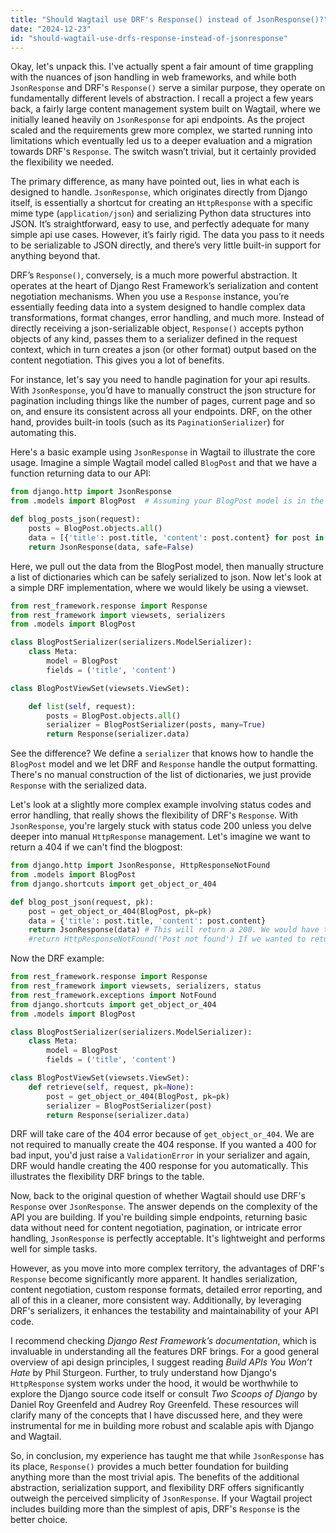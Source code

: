 ```yaml
---
title: "Should Wagtail use DRF's Response() instead of JsonResponse()?"
date: "2024-12-23"
id: "should-wagtail-use-drfs-response-instead-of-jsonresponse"
---
```


Okay, let's unpack this. I've actually spent a fair amount of time grappling with the nuances of json handling in web frameworks, and while both `JsonResponse` and DRF's `Response()` serve a similar purpose, they operate on fundamentally different levels of abstraction. I recall a project a few years back, a fairly large content management system built on Wagtail, where we initially leaned heavily on `JsonResponse` for api endpoints. As the project scaled and the requirements grew more complex, we started running into limitations which eventually led us to a deeper evaluation and a migration towards DRF's `Response`. The switch wasn’t trivial, but it certainly provided the flexibility we needed.

The primary difference, as many have pointed out, lies in what each is designed to handle. `JsonResponse`, which originates directly from Django itself, is essentially a shortcut for creating an `HttpResponse` with a specific mime type (`application/json`) and serializing Python data structures into JSON. It’s straightforward, easy to use, and perfectly adequate for many simple api use cases. However, it’s fairly rigid. The data you pass to it needs to be serializable to JSON directly, and there’s very little built-in support for anything beyond that.

DRF’s `Response()`, conversely, is a much more powerful abstraction. It operates at the heart of Django Rest Framework’s serialization and content negotiation mechanisms. When you use a `Response` instance, you’re essentially feeding data into a system designed to handle complex data transformations, format changes, error handling, and much more. Instead of directly receiving a json-serializable object, `Response()` accepts python objects of any kind, passes them to a serializer defined in the request context, which in turn creates a json (or other format) output based on the content negotiation. This gives you a lot of benefits.

For instance, let's say you need to handle pagination for your api results. With `JsonResponse`, you’d have to manually construct the json structure for pagination including things like the number of pages, current page and so on, and ensure its consistent across all your endpoints. DRF, on the other hand, provides built-in tools (such as its `PaginationSerializer`) for automating this.

Here's a basic example using `JsonResponse` in Wagtail to illustrate the core usage. Imagine a simple Wagtail model called `BlogPost` and that we have a function returning data to our API:

```python
from django.http import JsonResponse
from .models import BlogPost  # Assuming your BlogPost model is in the models.py

def blog_posts_json(request):
    posts = BlogPost.objects.all()
    data = [{'title': post.title, 'content': post.content} for post in posts]
    return JsonResponse(data, safe=False)
```

Here, we pull out the data from the BlogPost model, then manually structure a list of dictionaries which can be safely serialized to json. Now let's look at a simple DRF implementation, where we would likely be using a viewset.

```python
from rest_framework.response import Response
from rest_framework import viewsets, serializers
from .models import BlogPost

class BlogPostSerializer(serializers.ModelSerializer):
    class Meta:
        model = BlogPost
        fields = ('title', 'content')

class BlogPostViewSet(viewsets.ViewSet):

    def list(self, request):
        posts = BlogPost.objects.all()
        serializer = BlogPostSerializer(posts, many=True)
        return Response(serializer.data)
```

See the difference? We define a `serializer` that knows how to handle the `BlogPost` model and we let DRF and `Response` handle the output formatting. There's no manual construction of the list of dictionaries, we just provide `Response` with the serialized data.

Let's look at a slightly more complex example involving status codes and error handling, that really shows the flexibility of DRF's `Response`. With `JsonResponse`, you're largely stuck with status code 200 unless you delve deeper into manual `HttpResponse` management. Let's imagine we want to return a 404 if we can't find the blogpost:

```python
from django.http import JsonResponse, HttpResponseNotFound
from .models import BlogPost
from django.shortcuts import get_object_or_404

def blog_post_json(request, pk):
    post = get_object_or_404(BlogPost, pk=pk)
    data = {'title': post.title, 'content': post.content}
    return JsonResponse(data) # This will return a 200. We would have to raise the 404 from the get_object_or_404 to get our correct response.
    #return HttpResponseNotFound('Post not found') If we wanted to return a 404, it would require a separate HttpResponse response
```

Now the DRF example:

```python
from rest_framework.response import Response
from rest_framework import viewsets, serializers, status
from rest_framework.exceptions import NotFound
from django.shortcuts import get_object_or_404
from .models import BlogPost

class BlogPostSerializer(serializers.ModelSerializer):
    class Meta:
        model = BlogPost
        fields = ('title', 'content')

class BlogPostViewSet(viewsets.ViewSet):
    def retrieve(self, request, pk=None):
        post = get_object_or_404(BlogPost, pk=pk)
        serializer = BlogPostSerializer(post)
        return Response(serializer.data)
```

DRF will take care of the 404 error because of `get_object_or_404`. We are not required to manually create the 404 response. If you wanted a 400 for bad input, you'd just raise a `ValidationError` in your serializer and again, DRF would handle creating the 400 response for you automatically. This illustrates the flexibility DRF brings to the table.

Now, back to the original question of whether Wagtail should use DRF's `Response` over `JsonResponse`. The answer depends on the complexity of the API you are building. If you're building simple endpoints, returning basic data without need for content negotiation, pagination, or intricate error handling, `JsonResponse` is perfectly acceptable. It's lightweight and performs well for simple tasks.

However, as you move into more complex territory, the advantages of DRF's `Response` become significantly more apparent. It handles serialization, content negotiation, custom response formats, detailed error reporting, and all of this in a cleaner, more consistent way. Additionally, by leveraging DRF's serializers, it enhances the testability and maintainability of your API code.

I recommend checking *Django Rest Framework’s documentation*, which is invaluable in understanding all the features DRF brings. For a good general overview of api design principles, I suggest reading *Build APIs You Won’t Hate* by Phil Sturgeon. Further, to truly understand how Django's `HttpResponse` system works under the hood, it would be worthwhile to explore the Django source code itself or consult *Two Scoops of Django* by Daniel Roy Greenfeld and Audrey Roy Greenfeld. These resources will clarify many of the concepts that I have discussed here, and they were instrumental for me in building more robust and scalable apis with Django and Wagtail.

So, in conclusion, my experience has taught me that while `JsonResponse` has its place, `Response()` provides a much better foundation for building anything more than the most trivial apis. The benefits of the additional abstraction, serialization support, and flexibility DRF offers significantly outweigh the perceived simplicity of `JsonResponse`. If your Wagtail project includes building more than the simplest of apis, DRF's `Response` is the better choice.
